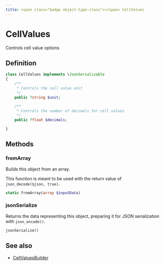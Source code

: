 ```yaml
---
title: <span class="badge object-type-class"></span> CellValues
---
```

# <span class="badge object-type-class"></span> CellValues

Controls cell value options

## Definition

```php
class CellValues implements \JsonSerializable
{
    /**
     * Controls the cell value unit
     */
    public ?string $unit;

    /**
     * Controls the number of decimals for cell values
     */
    public ?float $decimals;

}
```
## Methods

### <span class="badge object-method"></span> fromArray

Builds this object from an array.

This function is meant to be used with the return value of `json_decode($json, true)`.

```php
static fromArray(array $inputData)
```

### <span class="badge object-method"></span> jsonSerialize

Returns the data representing this object, preparing it for JSON serialization with `json_encode()`.

```php
jsonSerialize()
```

## See also

 * <span class="badge builder"></span> [CellValuesBuilder](./builder-CellValuesBuilder.md)
